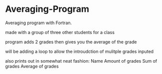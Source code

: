 # Averaging-Program
Averaging program with Fortran. 

made with a group of three other students for a class

program adds 2 grades then gives you the average of the grade

will be adding a loop to allow the introudction of mulitple grades inputed

also prints out in somewhat neat fashion:
  Name
  Amount of grades
  Sum of grades
  Average of grades
